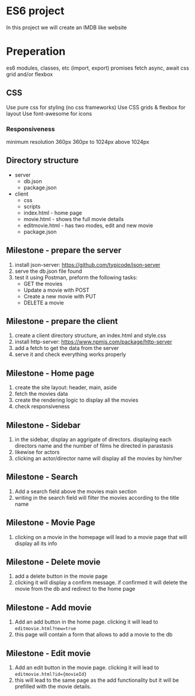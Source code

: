 # ES6 project

In this project we will create an IMDB like website

# Preperation
es6 modules, classes, etc (import, export)
promises
fetch
async, await
css grid and/or flexbox

## CSS
Use pure css for styling (no css frameworks)
Use CSS grids & flexbox for layout
Use font-awesome for icons

### Responsiveness
minimum resolution 360px
360px to 1024px
above 1024px

## Directory structure

* server
    * db.json
    * package.json
* client
    * css
    * scripts
    * index.html - home page
    * movie.html - shows the full movie details
    * editmovie.html - has two modes, edit and new movie
    * package.json

## Milestone - prepare the server
1. install json-server: https://github.com/typicode/json-server 
1. serve the db.json file found
1. test it using Postman, preform the following tasks:
    * GET the movies
    * Update a movie with POST
    * Create a new movie with PUT
    * DELETE a movie

## Milestone - prepare the client
1. create a client directory structure, an index.html and style.css
1. install http-server: https://www.npmjs.com/package/http-server 
1. add a fetch to get the data from the server 
1. serve it and check everything works properly


## Milestone - Home page
1. create the site layout: header, main, aside
1. fetch the movies data
1. create the rendering logic to display all the movies
1. check responsiveness

## Milestone - Sidebar
1. in the sidebar, display an aggrigate of directors. displaying each directors name and the number of films he directed in parastasis
1. likewise for actors
1. clicking an actor/director name will display all the movies by him/her

## Milestone - Search
1. Add a search field above the movies main section
1. writing in the search field will filter the movies according to the title name

## Milestone - Movie Page
1. clicking on a movie in the homepage will lead to a movie page that will display all its info

## Milestone - Delete movie
1. add a delete button in the movie page
1. clicking it will display a confirm message. if confirmed it will delete the movie from the db and redirect to the home page

## Milestone - Add movie
1. Add an add button in the home page. clicking it will lead to `editmovie.html?new=true`
1. this page will contain a form that allows to add a movie to the db

## Milestone - Edit movie
1. Add an edit button in the movie page. clicking it will lead to `editmovie.html?id={movieId}`
2. this will lead to the same page as the add functionality but it will be prefilled with the movie details.